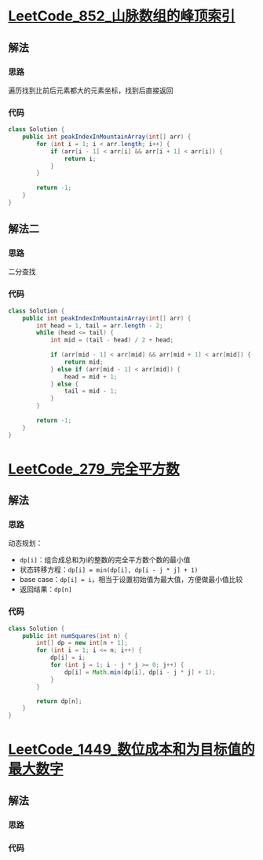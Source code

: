 # [LeetCode_852_山脉数组的峰顶索引](https://leetcode-cn.com/problems/peak-index-in-a-mountain-array/)
## 解法
### 思路
遍历找到比前后元素都大的元素坐标，找到后直接返回
### 代码
```java
class Solution {
    public int peakIndexInMountainArray(int[] arr) {
        for (int i = 1; i < arr.length; i++) {
            if (arr[i - 1] < arr[i] && arr[i + 1] < arr[i]) {
                return i;
            }
        }
        
        return -1;
    }
}
```
## 解法二
### 思路
二分查找
### 代码
```java
class Solution {
    public int peakIndexInMountainArray(int[] arr) {
        int head = 1, tail = arr.length - 2;
        while (head <= tail) {
            int mid = (tail - head) / 2 + head;
            
            if (arr[mid - 1] < arr[mid] && arr[mid + 1] < arr[mid]) {
                return mid;
            } else if (arr[mid - 1] < arr[mid]) {
                head = mid + 1;
            } else {
                tail = mid - 1;
            }
        }
        
        return -1;
    }
}
```
# [LeetCode_279_完全平方数](https://leetcode-cn.com/problems/perfect-squares/)
## 解法
### 思路
动态规划：
- `dp[i]`：组合成总和为i的整数的完全平方数个数的最小值
- 状态转移方程：`dp[i] = min(dp[i], dp[i - j * j] + 1)`
- base case：`dp[i] = i`，相当于设置初始值为最大值，方便做最小值比较
- 返回结果：`dp[n]`
### 代码
```java
class Solution {
    public int numSquares(int n) {
        int[] dp = new int[n + 1];
        for (int i = 1; i <= n; i++) {
            dp[i] = i;
            for (int j = 1; i - j * j >= 0; j++) {
                dp[i] = Math.min(dp[i], dp[i - j * j] + 1);
            }
        }

        return dp[n];
    }
}
```
# [LeetCode_1449_数位成本和为目标值的最大数字](https://leetcode-cn.com/problems/form-largest-integer-with-digits-that-add-up-to-target/)
## 解法
### 思路

### 代码
```java

```